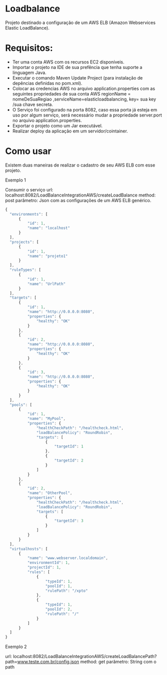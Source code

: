 # Loadbalance
Projeto destinado a configuração de um AWS ELB (Amazon Webservices Elastic LoadBalance).

# Requisitos:

<ul>
  <li>
    Ter uma conta AWS com os recursos EC2 disponíveis.
  </li>
  <li>
    Importar o projeto na IDE de sua prefência que tenha suporte a linguagem Java.
  </li>
  <li>
    Executar o comando Maven Update Project (para instalação de depências definidas no pom.xml).
  </li>
  <li>
  Colocar as credencias AWS no arquivo application.properties com as seguintes propriedades de sua conta AWS 
  regionName = nomeDeSuaRegiao ,serviceName=elasticloadbalancing, key= sua key /sua chave secreta.
  </li>

  <li>
    O Serviço foi configurado na porta 8082, caso essa porta já esteja em uso por algum serviço, será necessário mudar
    a propriedade server.port no arquivo application.properties.
  </li>
  <li>
    Exportar o projeto como um Jar executável.
  </li>
  <li>
    Realizar deploy da aplicação em um servidor/cointainer. 
  </li>
</ul>

# Como usar
Existem duas maneiras de realizar o cadastro de seu AWS ELB com esse projeto. 

Exemplo 1 

Consumir o serviço 
  url:    localhost:8082/LoadBalanceIntegrationAWS/createLoadBalance
  method: post
  parâmetro: Json com as configurações de um AWS ELB genérico.
  
  ```javascript
  {
	"environments": [
		{
			"id": 1,
			"name": "localhost"
		}
	],
	"projects": [
		{
			"id": 1,
			"name": "projeto1"
		}
	],
	"ruleTypes": [
		{
			"id": 1,
			"name": "UrlPath"
		}
	],
	"targets": [
		{
			"id": 1,
			"name": "http://0.0.0.0:8080",
			"properties": {
				"healthy": "OK"
			}
		},
		{
			"id": 2,
			"name": "http://0.0.0.0:8080",
			"properties": {
				"healthy": "OK"
			}
		},
		{
			"id": 3,
			"name": "http://0.0.0.0:8080",
			"properties": {
				"healthy": "OK"
			}
		}
	],
	"pools": [
		{
			"id": 1,
			"name": "MyPool",
			"properties": {
				"healthCheckPath": "/healthcheck.html",
				"loadBalancePolicy": "RoundRobin",
				"targets": [
					{
						"targetId": 1
					},
					{
						"targetId": 2
					}
				]
			}
		},
		{
			"id": 2,
			"name": "OtherPool",
			"properties": {
				"healthCheckPath": "/healthcheck.html",
				"loadBalancePolicy": "RoundRobin",
				"targets": [
					{
						"targetId": 3
					}
				]
			}
		}
	],
	"virtualhosts": [
		{
			"name": "www.webserver.localdomain",
			"environmentId": 1,
			"projectId": 1,
			"rules": [
				{
					"typeId": 1,
					"poolId": 1,
					"rulePath": "/xpto"
				},
				{
					"typeId": 1,
					"poolId": 2,
					"rulePath": "/"
				}
			]
		}
	]
}
  ```
Exemplo 2

url:    localhost:8082/LoadBalanceIntegrationAWS/createLoadBalancePath?path=www.teste.com.br/config.json
method: get
parâmetro: String com o path
  
  
 
